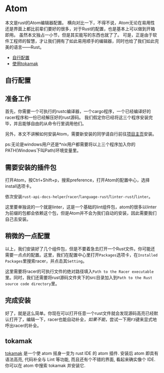 # Atom
本文是rust的Atom编辑器配置。
横向对比一下，不得不说，Atom无论在易用性还是界面上都比前辈们要好的很多，对于Rust的配置，也是基本上可以做到开箱即用。
虽然本文独占一小节，但是其实能写的东西也就了了。
可是，正是由于软件工程师的智慧，才让我们拥有了如此易用顺手的编辑器，同时也给了我们如此完美的语言——Rust。

- [自行配置](#自行配置)
- [使用tokamak](#tokamak)

## 自行配置

## 准备工作

首先，你需要一个可执行的rustc编译器，一个cargo程序，一个已经编译好的racer程序和一份已经解压好的rust源码。
我们假定你已经将这三个程序安装完毕，并且能够自由的从命令行里调用他们。

另外，本文不讲解如何安装Atom，需要新安装的同学请自行前往[项目主页](https://github.com/atom/atom)安装。

ps:无论是windows用户还是*nix用户都需要将以上三个程序加入你的PATH(Windows下叫Path)环境变量里。

## 需要安装的插件包

打开Atom，按Ctrl+Shift+p，搜索preference，打开Atom的配置中心，选择install选项卡。

依次安装`rust-api-docs-helper`/`racer`/`language-rust`/`linter-rust`/`linter`。

这里要单独说的一个就是linter，这是一个基础的lint组件包，atom的很多以linter为前缀的包都会依赖这个包，但是Atom并不会为我们自动的安装，因此需要我们自己去安装。

## 稍微的一点配置

以上，我们安装好了几个组件包，但是不要着急去打开一个Rust文件。你可能还需要一点点的配置。这里，我们在配置中心里打开`Packages`选项卡，在`Installed Packages`里搜索racer，并点击其`Setting`。

这里需要将racer的可执行文件的绝对路径填入`Path to the Racer executable`里。同时，我们还需要将rust源码文件夹下的src目录加入到`Path to the Rust source code directory`里。

## 完成安装

好了，就是这么简单。你现在可以打开任意一个rust文件就会发现源码高亮已经默认打开了，编辑一下，racer也能自动补全，*如果不能*，尝试一下用`F3`键来显式地呼出racer的补全。

## tokamak

[tokamak](https://github.com/vertexclique/tokamak) 是一个使 atom 摇身一变为 rust IDE 的 atom 插件. 安装后 atom 即具有语法高亮, 代码补全与 Lint 等功能, 而且还有个不错的界面, 看起来确实像个 IDE. 你可以在 atom 中搜索 tokamak 并安装它.
